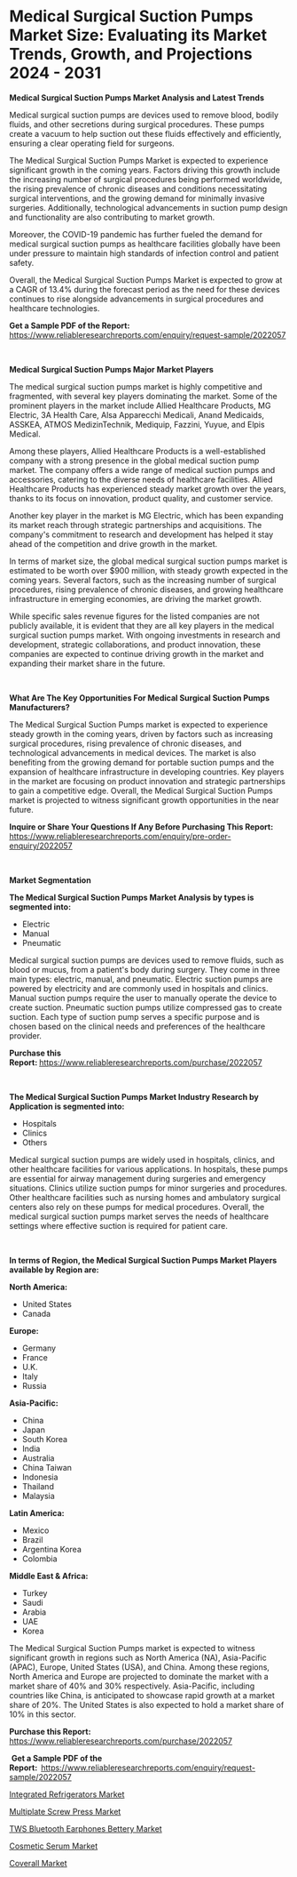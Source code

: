 <p><h1>Medical Surgical Suction Pumps Market Size: Evaluating its Market Trends, Growth, and Projections 2024 - 2031</h1></p><p><strong>Medical Surgical Suction Pumps Market Analysis and Latest Trends</strong></p>
<p><p>Medical surgical suction pumps are devices used to remove blood, bodily fluids, and other secretions during surgical procedures. These pumps create a vacuum to help suction out these fluids effectively and efficiently, ensuring a clear operating field for surgeons.</p><p>The Medical Surgical Suction Pumps Market is expected to experience significant growth in the coming years. Factors driving this growth include the increasing number of surgical procedures being performed worldwide, the rising prevalence of chronic diseases and conditions necessitating surgical interventions, and the growing demand for minimally invasive surgeries. Additionally, technological advancements in suction pump design and functionality are also contributing to market growth.</p><p>Moreover, the COVID-19 pandemic has further fueled the demand for medical surgical suction pumps as healthcare facilities globally have been under pressure to maintain high standards of infection control and patient safety.</p><p>Overall, the Medical Surgical Suction Pumps Market is expected to grow at a CAGR of 13.4% during the forecast period as the need for these devices continues to rise alongside advancements in surgical procedures and healthcare technologies.</p></p>
<p><strong>Get a Sample PDF of the Report:&nbsp;</strong> <a href="https://www.reliableresearchreports.com/enquiry/request-sample/2022057">https://www.reliableresearchreports.com/enquiry/request-sample/2022057</a></p>
<p>&nbsp;</p>
<p><strong>Medical Surgical Suction Pumps Major Market Players</strong></p>
<p><p>The medical surgical suction pumps market is highly competitive and fragmented, with several key players dominating the market. Some of the prominent players in the market include Allied Healthcare Products, MG Electric, 3A Health Care, Alsa Apparecchi Medicali, Anand Medicaids, ASSKEA, ATMOS MedizinTechnik, Mediquip, Fazzini, Yuyue, and Elpis Medical.</p><p>Among these players, Allied Healthcare Products is a well-established company with a strong presence in the global medical suction pump market. The company offers a wide range of medical suction pumps and accessories, catering to the diverse needs of healthcare facilities. Allied Healthcare Products has experienced steady market growth over the years, thanks to its focus on innovation, product quality, and customer service.</p><p>Another key player in the market is MG Electric, which has been expanding its market reach through strategic partnerships and acquisitions. The company's commitment to research and development has helped it stay ahead of the competition and drive growth in the market.</p><p>In terms of market size, the global medical surgical suction pumps market is estimated to be worth over $900 million, with steady growth expected in the coming years. Several factors, such as the increasing number of surgical procedures, rising prevalence of chronic diseases, and growing healthcare infrastructure in emerging economies, are driving the market growth.</p><p>While specific sales revenue figures for the listed companies are not publicly available, it is evident that they are all key players in the medical surgical suction pumps market. With ongoing investments in research and development, strategic collaborations, and product innovation, these companies are expected to continue driving growth in the market and expanding their market share in the future.</p></p>
<p>&nbsp;</p>
<p><strong>What Are The Key Opportunities For Medical Surgical Suction Pumps Manufacturers?</strong></p>
<p><p>The Medical Surgical Suction Pumps market is expected to experience steady growth in the coming years, driven by factors such as increasing surgical procedures, rising prevalence of chronic diseases, and technological advancements in medical devices. The market is also benefiting from the growing demand for portable suction pumps and the expansion of healthcare infrastructure in developing countries. Key players in the market are focusing on product innovation and strategic partnerships to gain a competitive edge. Overall, the Medical Surgical Suction Pumps market is projected to witness significant growth opportunities in the near future.</p></p>
<p><strong>Inquire or Share Your Questions If Any Before Purchasing This Report:</strong> <a href="https://www.reliableresearchreports.com/enquiry/pre-order-enquiry/2022057">https://www.reliableresearchreports.com/enquiry/pre-order-enquiry/2022057</a></p>
<p>&nbsp;</p>
<p><strong>Market Segmentation</strong></p>
<p><strong>The Medical Surgical Suction Pumps Market Analysis by types is segmented into:</strong></p>
<p><ul><li>Electric</li><li>Manual</li><li>Pneumatic</li></ul></p>
<p><p>Medical surgical suction pumps are devices used to remove fluids, such as blood or mucus, from a patient's body during surgery. They come in three main types: electric, manual, and pneumatic. Electric suction pumps are powered by electricity and are commonly used in hospitals and clinics. Manual suction pumps require the user to manually operate the device to create suction. Pneumatic suction pumps utilize compressed gas to create suction. Each type of suction pump serves a specific purpose and is chosen based on the clinical needs and preferences of the healthcare provider.</p></p>
<p><strong>Purchase this Report:&nbsp;</strong><a href="https://www.reliableresearchreports.com/purchase/2022057">https://www.reliableresearchreports.com/purchase/2022057</a></p>
<p>&nbsp;</p>
<p><strong>The Medical Surgical Suction Pumps Market Industry Research by Application is segmented into:</strong></p>
<p><ul><li>Hospitals</li><li>Clinics</li><li>Others</li></ul></p>
<p><p>Medical surgical suction pumps are widely used in hospitals, clinics, and other healthcare facilities for various applications. In hospitals, these pumps are essential for airway management during surgeries and emergency situations. Clinics utilize suction pumps for minor surgeries and procedures. Other healthcare facilities such as nursing homes and ambulatory surgical centers also rely on these pumps for medical procedures. Overall, the medical surgical suction pumps market serves the needs of healthcare settings where effective suction is required for patient care.</p></p>
<p>&nbsp;</p>
<p><strong>In terms of Region, the Medical Surgical Suction Pumps Market Players available by Region are:</strong></p>
<p>
    <p> <strong> North America: </strong>
        <ul>
            <li>United States</li>
            <li>Canada</li>
        </ul>
        </p> 
    <p> <strong> Europe: </strong>
        <ul>
            <li>Germany</li>
            <li>France</li>
            <li>U.K.</li>
            <li>Italy</li>
            <li>Russia</li>
        </ul>
        </p> 
    <p> <strong> Asia-Pacific: </strong>
        <ul>
            <li>China</li>
            <li>Japan</li>
            <li>South Korea</li>
            <li>India</li>
            <li>Australia</li>
            <li>China Taiwan</li>
            <li>Indonesia</li>
            <li>Thailand</li>
            <li>Malaysia</li>
        </ul>
        </p> 
    <p> <strong> Latin America: </strong>
        <ul>
            <li>Mexico</li>
            <li>Brazil</li>
            <li>Argentina Korea</li>
            <li>Colombia</li>
        </ul>
        </p> 
    <p> <strong> Middle East & Africa: </strong>
        <ul>
            <li>Turkey</li>
            <li>Saudi</li>
            <li>Arabia</li>
            <li>UAE</li>
            <li>Korea</li>
        </ul>
    </p>
    </p>
<p><p>The Medical Surgical Suction Pumps market is expected to witness significant growth in regions such as North America (NA), Asia-Pacific (APAC), Europe, United States (USA), and China. Among these regions, North America and Europe are projected to dominate the market with a market share of 40% and 30% respectively. Asia-Pacific, including countries like China, is anticipated to showcase rapid growth at a market share of 20%. The United States is also expected to hold a market share of 10% in this sector.</p></p>
<p><strong>Purchase this Report: </strong><a href="https://www.reliableresearchreports.com/purchase/2022057">https://www.reliableresearchreports.com/purchase/2022057</a></p>
<p>&nbsp;<strong>Get a Sample PDF of the Report:&nbsp;&nbsp;</strong><a href="https://www.reliableresearchreports.com/enquiry/request-sample/2022057">https://www.reliableresearchreports.com/enquiry/request-sample/2022057</a></p>
<p><strong></strong></p>
<p><p><a href="https://scarlet-rocket-c63.notion.site/Integrated-Refrigerators-Market-Growth-Market-Trends-COVID-19-Impact-and-Forecasts-for-period-fro-b870c53466b7419989b4a8e6207e8d6f">Integrated Refrigerators Market</a></p><p><a href="https://fearless-okapi-6c8.notion.site/Multiplate-Screw-Press-Market-Size-and-Growth-Market-Segmentation-Regional-and-Country-Breakdowns--4a26ef40203a4b0cae3dd510c30cc983">Multiplate Screw Press Market</a></p><p><a href="https://zircon-bluebell-299.notion.site/TWS-Bluetooth-Earphones-Bettery-Market-Share-Market-New-Trends-Analysis-Report-By-Type-By-Applica-f9cbb5346f67419cb184135349e2027a">TWS Bluetooth Earphones Bettery Market</a></p><p><a href="https://view.publitas.com/reportprime-1/cosmetic-serum-market-size-global-industry-overview-market-segmentation-and-forecast-2024-to-2031/">Cosmetic Serum Market</a></p><p><a href="https://view.publitas.com/reportprime-1/coverall-market-research-report-unlocks-analysis-on-the-market-financial-status-market-size-and-market-revenue-upto-2031/">Coverall Market</a></p></p>
